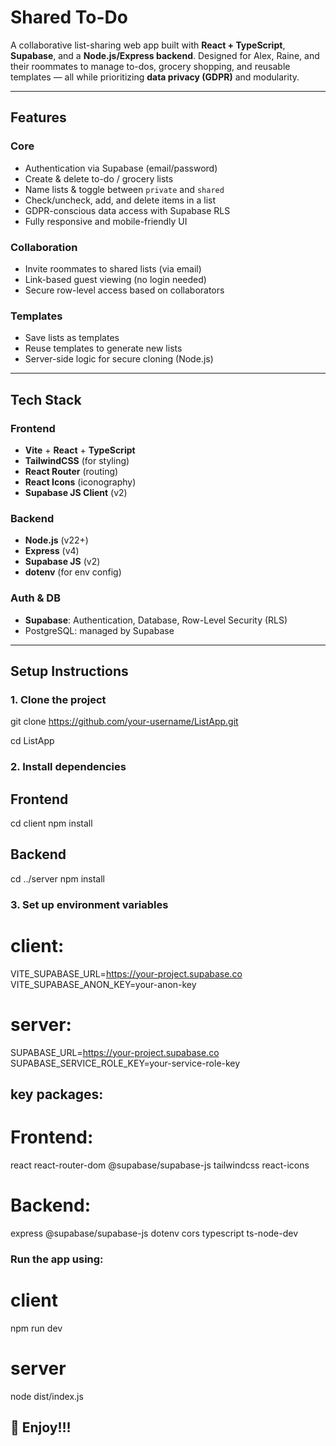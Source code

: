 # Shared To-Do 

A collaborative list-sharing web app built with **React + TypeScript**, **Supabase**, and a **Node.js/Express backend**. Designed for Alex, Raine, and their roommates to manage to-dos, grocery shopping, and reusable templates — all while prioritizing **data privacy (GDPR)** and modularity.

---

## Features

### Core
- Authentication via Supabase (email/password)
- Create & delete to-do / grocery lists
- Name lists & toggle between `private` and `shared`
- Check/uncheck, add, and delete items in a list
- GDPR-conscious data access with Supabase RLS
- Fully responsive and mobile-friendly UI

### Collaboration
- Invite roommates to shared lists (via email)
- Link-based guest viewing (no login needed)
- Secure row-level access based on collaborators

### Templates 
- Save lists as templates 
- Reuse templates to generate new lists
- Server-side logic for secure cloning (Node.js)

---

## Tech Stack

### Frontend
- **Vite** + **React** + **TypeScript**
- **TailwindCSS** (for styling)
- **React Router** (routing)
- **React Icons** (iconography)
- **Supabase JS Client** (v2)

### Backend
- **Node.js** (v22+)
- **Express** (v4)
- **Supabase JS** (v2)
- **dotenv** (for env config)

### Auth & DB
- **Supabase**: Authentication, Database, Row-Level Security (RLS)
- PostgreSQL: managed by Supabase

---

## Setup Instructions

### 1. Clone the project
git clone https://github.com/your-username/ListApp.git

cd ListApp

### 2. Install dependencies
## Frontend
cd client
npm install

## Backend
cd ../server
npm install

### 3. Set up environment variables

# client:
VITE_SUPABASE_URL=https://your-project.supabase.co
VITE_SUPABASE_ANON_KEY=your-anon-key

# server:
SUPABASE_URL=https://your-project.supabase.co
SUPABASE_SERVICE_ROLE_KEY=your-service-role-key


## key packages:
# Frontend:
react
react-router-dom
@supabase/supabase-js
tailwindcss
react-icons


# Backend:
express
@supabase/supabase-js
dotenv
cors
typescript
ts-node-dev

### Run the app using:
# client 
 npm run dev
# server
node dist/index.js

## 🌟 Enjoy!!!
